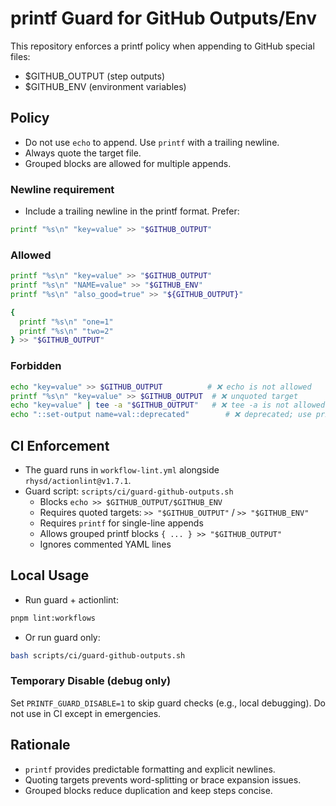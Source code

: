 # printf Guard for GitHub Outputs/Env

This repository enforces a printf policy when appending to GitHub special files:

- $GITHUB_OUTPUT (step outputs)
- $GITHUB_ENV (environment variables)

## Policy

- Do not use `echo` to append. Use `printf` with a trailing newline.
- Always quote the target file.
- Grouped blocks are allowed for multiple appends.

### Newline requirement

- Include a trailing newline in the printf format. Prefer:

```bash
printf "%s\n" "key=value" >> "$GITHUB_OUTPUT"
```

### Allowed

```bash
printf "%s\n" "key=value" >> "$GITHUB_OUTPUT"
printf "%s\n" "NAME=value" >> "$GITHUB_ENV"
printf "%s\n" "also_good=true" >> "${GITHUB_OUTPUT}"

{
  printf "%s\n" "one=1"
  printf "%s\n" "two=2"
} >> "$GITHUB_OUTPUT"
```

### Forbidden

```bash
echo "key=value" >> $GITHUB_OUTPUT          # ❌ echo is not allowed
printf "%s\n" "key=value" >> $GITHUB_OUTPUT  # ❌ unquoted target
echo "key=value" | tee -a "$GITHUB_OUTPUT"   # ❌ tee -a is not allowed (use printf)
echo "::set-output name=val::deprecated"        # ❌ deprecated; use printf >> "$GITHUB_OUTPUT"
```

## CI Enforcement

- The guard runs in `workflow-lint.yml` alongside `rhysd/actionlint@v1.7.1`.
- Guard script: `scripts/ci/guard-github-outputs.sh`
  - Blocks `echo >> $GITHUB_OUTPUT/$GITHUB_ENV`
  - Requires quoted targets: `>> "$GITHUB_OUTPUT"` / `>> "$GITHUB_ENV"`
  - Requires `printf` for single-line appends
  - Allows grouped printf blocks `{ ... } >> "$GITHUB_OUTPUT"`
  - Ignores commented YAML lines

## Local Usage

- Run guard + actionlint:

```bash
pnpm lint:workflows
```

- Or run guard only:

```bash
bash scripts/ci/guard-github-outputs.sh
```

### Temporary Disable (debug only)

Set `PRINTF_GUARD_DISABLE=1` to skip guard checks (e.g., local debugging). Do not use in CI except in emergencies.

## Rationale

- `printf` provides predictable formatting and explicit newlines.
- Quoting targets prevents word-splitting or brace expansion issues.
- Grouped blocks reduce duplication and keep steps concise.
